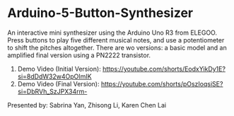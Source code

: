 # Arduino-5-Button-Synthesizer
An interactive mini synthesizer using the Arduino Uno R3 from ELEGOO. Press buttons to play five different musical notes, and use a potentiometer to shift the pitches altogether. There are wo versions: a basic model and an amplified final version using a PN2222 transistor.

1. Demo Video (Initial Version): https://youtube.com/shorts/EodxYikDy1E?si=8dDdW32w4OpOImIK
2. Demo Video (Final Version): https://youtube.com/shorts/pOszIoqsiSE?si=DbRVh_SzJPX34rm-

Presented by: Sabrina Yan, Zhisong Li, Karen Chen Lai
